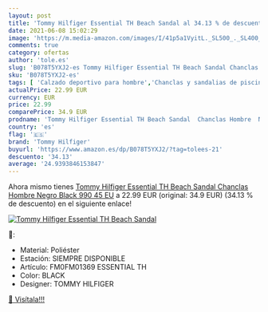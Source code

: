 ```yaml
---
layout: post
title: 'Tommy Hilfiger Essential TH Beach Sandal al 34.13 % de descuento'
date: 2021-06-08 15:02:29
image: 'https://m.media-amazon.com/images/I/41p5a1VyitL._SL500_._SL400_.jpg'
comments: true
category: ofertas
author: 'tole.es'
slug: 'B078T5YXJ2-es Tommy Hilfiger Essential TH Beach Sandal Chanclas Hombre...'
sku: 'B078T5YXJ2-es'
tags: [ 'Calzado deportivo para hombre','Chanclas y sandalias de piscina para hombre','Zapatillas y calzado deportivo para hombre','Zapatos','Zapatos para hombre','Zapatos y complementos','chanclas','tommy hilfiger', ]
actualPrice: 22.99 EUR
currency: EUR
price: 22.99
comparePrice: 34.9 EUR
prodname: 'Tommy Hilfiger Essential TH Beach Sandal  Chanclas Hombre  Negro  Black 990   45 EU'
country: 'es'
flag: '🇪🇸'
brand: 'Tommy Hilfiger'
buyurl: 'https://www.amazon.es/dp/B078T5YXJ2/?tag=tolees-21'
descuento: '34.13'
average: '24.9393846153847'
---
```


Ahora mismo tienes [Tommy Hilfiger Essential TH Beach Sandal  Chanclas Hombre  Negro  Black 990   45 EU](https://www.amazon.es/dp/B078T5YXJ2/?tag=tolees-21) a 22.99 EUR (original: 34.9 EUR) (34.13 %  de descuento) en el siguiente enlace!

[![Tommy Hilfiger Essential TH Beach Sandal](https://m.media-amazon.com/images/I/41p5a1VyitL._SL500_._SL400_.jpg)](https://www.amazon.es/dp/B078T5YXJ2/?tag=tolees-21)

🔎:

- Material: Poliéster
- Estación: SIEMPRE DISPONIBLE
- Artículo: FM0FM01369 ESSENTIAL TH
- Color: BLACK
- Designer: TOMMY HILFIGER

[🛒 Visítala!!!](https://www.amazon.es/dp/B078T5YXJ2/?tag=tolees-21)
